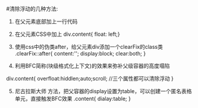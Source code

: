 #清除浮动的几种方法:
 1. 在父元素底部加上一行代码 <div style="clear:left"></div>

 2. 在父元素CSS中加上  div.content{ float: left;}  

 3. 使用css中的伪类after，给父元素div添加一个clearFix的class类
.clearFix::after{
    content:'';
    display:block;
    clear:both;
}

4. 利用BFC简称(块级格式化上下文)的效果来弥补父级容器的高度塌陷

div.content{
    overfloat:hiddlen;auto;scroll;   //三个属性都可以清除浮动
}

5. 尼古拉斯大师 方法，把父容器的display设置为table，可以创建一个匿名表格单元，直接触发BFC效果
.content{
    dialay:table;
}

                                
                        